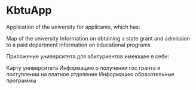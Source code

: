 # KbtuApp



Application of the university for applicants, which has:

Map of the university
Information on obtaining a state grant and admission to a paid department
Information on educational programs

Приложение университета для абитуриентов имеющее в себе:

Карту университета
Информацию о получении гос гранта и поступлении на платное отделение
Информацию образотельные программы
